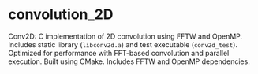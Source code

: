 # convolution_2D
Conv2D: C implementation of 2D convolution using FFTW and OpenMP. Includes static library (`libconv2d.a`) and test executable (`conv2d_test`). Optimized for performance with FFT-based convolution and parallel execution. Built using CMake. Includes FFTW and OpenMP dependencies.
